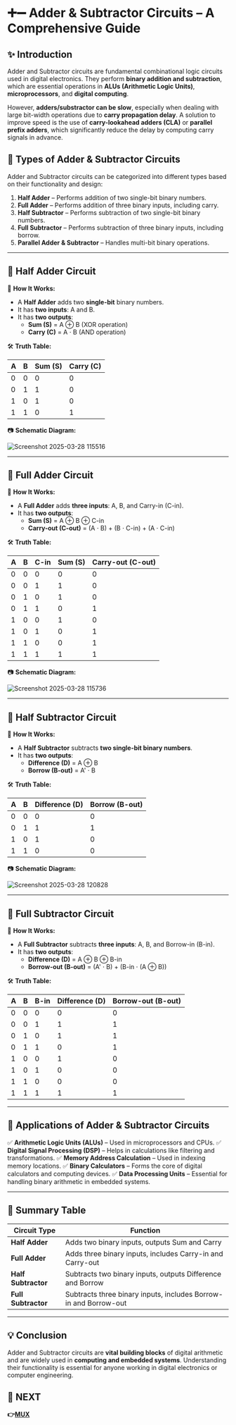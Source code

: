 # ➕➖ Adder & Subtractor Circuits – A Comprehensive Guide

## ✨ Introduction
Adder and Subtractor circuits are fundamental combinational logic circuits used in digital electronics. They perform **binary addition and subtraction**, which are essential operations in **ALUs (Arithmetic Logic Units)**, **microprocessors**, and **digital computing**.

However, **adders/substractor can be slow**, especially when dealing with large bit-width operations due to **carry propagation delay**. A solution to improve speed is the use of **carry-lookahead adders (CLA)** or **parallel prefix adders**, which significantly reduce the delay by computing carry signals in advance.

## 🔹 Types of Adder & Subtractor Circuits
Adder and Subtractor circuits can be categorized into different types based on their functionality and design:

1. **Half Adder** – Performs addition of two single-bit binary numbers.
2. **Full Adder** – Performs addition of three binary inputs, including carry.
3. **Half Subtractor** – Performs subtraction of two single-bit binary numbers.
4. **Full Subtractor** – Performs subtraction of three binary inputs, including borrow.
5. **Parallel Adder & Subtractor** – Handles multi-bit binary operations.

---

## 📌 Half Adder Circuit

🔹 **How It Works:**
- A **Half Adder** adds two **single-bit** binary numbers.
- It has **two inputs**: A and B.
- It has **two outputs**:
  - **Sum (S)** = A ⊕ B (XOR operation)
  - **Carry (C)** = A ⋅ B (AND operation)

🛠 **Truth Table:**

| A | B | Sum (S) | Carry (C) |
|---|---|---------|-----------|
| 0 | 0 | 0       | 0         |
| 0 | 1 | 1       | 0         |
| 1 | 0 | 1       | 0         |
| 1 | 1 | 0       | 1         |

 📷 **Schematic Diagram:**
 
  ![Screenshot 2025-03-28 115516](https://github.com/user-attachments/assets/5780dbca-8d57-4353-a98e-9a14d0941256)

  
---

## 📌 Full Adder Circuit

🔹 **How It Works:**
- A **Full Adder** adds **three inputs**: A, B, and Carry-in (C-in).
- It has **two outputs**:
  - **Sum (S)** = A ⊕ B ⊕ C-in
  - **Carry-out (C-out)** = (A ⋅ B) + (B ⋅ C-in) + (A ⋅ C-in)

🛠 **Truth Table:**

| A | B | C-in | Sum (S) | Carry-out (C-out) |
|---|---|------|---------|-------------------|
| 0 | 0 | 0    | 0       | 0                 |
| 0 | 0 | 1    | 1       | 0                 |
| 0 | 1 | 0    | 1       | 0                 |
| 0 | 1 | 1    | 0       | 1                 |
| 1 | 0 | 0    | 1       | 0                 |
| 1 | 0 | 1    | 0       | 1                 |
| 1 | 1 | 0    | 0       | 1                 |
| 1 | 1 | 1    | 1       | 1                 |


  📷 **Schematic Diagram:**
  
![Screenshot 2025-03-28 115736](https://github.com/user-attachments/assets/94557ffe-f503-40e6-9330-90f673f87c5d)

---

## 📌 Half Subtractor Circuit

🔹 **How It Works:**
- A **Half Subtractor** subtracts **two single-bit binary numbers**.
- It has **two outputs**:
  - **Difference (D)** = A ⊕ B
  - **Borrow (B-out)** = A' ⋅ B


🛠 **Truth Table:**

| A | B | Difference (D) | Borrow (B-out) |
|---|---|--------------|--------------|
| 0 | 0 | 0            | 0            |
| 0 | 1 | 1            | 1            |
| 1 | 0 | 1            | 0            |
| 1 | 1 | 0            | 0            |

  📷 **Schematic Diagram:**
  
  ![Screenshot 2025-03-28 120828](https://github.com/user-attachments/assets/d32105af-041e-4a87-a0be-b6396d8cd86f)

---

## 📌 Full Subtractor Circuit

🔹 **How It Works:**
- A **Full Subtractor** subtracts **three inputs**: A, B, and Borrow-in (B-in).
- It has **two outputs**:
  - **Difference (D)** = A ⊕ B ⊕ B-in
  - **Borrow-out (B-out)** = (A' ⋅ B) + (B-in ⋅ (A ⊕ B))

 
🛠 **Truth Table:**

| A | B | B-in | Difference (D) | Borrow-out (B-out) |
|---|---|------|--------------|-------------------|
| 0 | 0 | 0    | 0            | 0                 |
| 0 | 0 | 1    | 1            | 1                 |
| 0 | 1 | 0    | 1            | 1                 |
| 0 | 1 | 1    | 0            | 1                 |
| 1 | 0 | 0    | 1            | 0                 |
| 1 | 0 | 1    | 0            | 0                 |
| 1 | 1 | 0    | 0            | 0                 |
| 1 | 1 | 1    | 1            | 1                 |



---

## 📌 Applications of Adder & Subtractor Circuits
✅ **Arithmetic Logic Units (ALUs)** – Used in microprocessors and CPUs.
✅ **Digital Signal Processing (DSP)** – Helps in calculations like filtering and transformations.
✅ **Memory Address Calculation** – Used in indexing memory locations.
✅ **Binary Calculators** – Forms the core of digital calculators and computing devices.
✅ **Data Processing Units** – Essential for handling binary arithmetic in embedded systems.

---

## 📌 Summary Table
| Circuit Type | Function |
|-------------|----------|
| **Half Adder** | Adds two binary inputs, outputs Sum and Carry |
| **Full Adder** | Adds three binary inputs, includes Carry-in and Carry-out |
| **Half Subtractor** | Subtracts two binary inputs, outputs Difference and Borrow |
| **Full Subtractor** | Subtracts three binary inputs, includes Borrow-in and Borrow-out |

---

## 💡 Conclusion
Adder and Subtractor circuits are **vital building blocks** of digital arithmetic and are widely used in **computing and embedded systems**. Understanding their functionality is essential for anyone working in digital electronics or computer engineering.

## 🔹 NEXT  
**👉[MUX](../MUX)**
